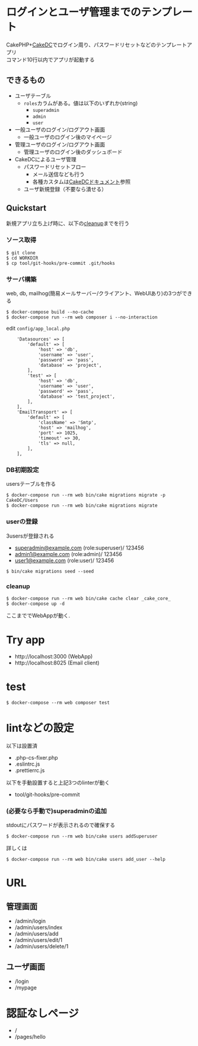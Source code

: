 # ログインとユーザ管理までのテンプレート

CakePHP+[CakeDC](https://github.com/CakeDC/users/)でログイン周り、パスワードリセットなどのテンプレートアプリ  
コマンド10行以内でアプリが起動する

## できるもの
- ユーザテーブル
  - `roles`カラムがある。値は以下のいずれか(string)
    - `superadmin`
    - `admin`
    - `user`
- 一般ユーザのログイン/ログアウト画面
    - 一般ユーザのログイン後のマイページ
- 管理ユーザのログイン/ログアウト画面
    - 管理ユーザのログイン後のダッシュボード
- CakeDCによるユーザ管理
  - パスワードリセットフロー
    - メール送信なども行う
    - 各種カスタムは[CakeDCドキュメント](https://github.com/CakeDC/users/blob/master/Docs/Home.md#i-want-to)参照
  - ユーザ新規登録（不要なら潰せる）

## Quickstart

新規アプリ立ち上げ時に、以下の[cleanup](#cleanup)までを行う

### ソース取得
```
$ git clone
$ cd WORKDIR
$ cp tool/git-hooks/pre-commit .git/hooks
```

### サーバ構築
web, db, mailhog(簡易メールサーバー/クライアント、WebUIあり)の3つができる
```
$ docker-compose build --no-cache
$ docker-compose run --rm web composer i --no-interaction
```

edit `config/app_local.php`
```
    'Datasources' => [
        'default' => [
            'host' => 'db',
            'username' => 'user',
            'password' => 'pass',
            'database' => 'project',
        ],
        'test' => [
            'host' => 'db',
            'username' => 'user',
            'password' => 'pass',
            'database' => 'test_project',
        ],
    ],
    'EmailTransport' => [
        'default' => [
            'className' => 'Smtp',
            'host' => 'mailhog',
            'port' => 1025,
            'timeout' => 30,
            'tls' => null,
        ],
    ],
```


### DB初期設定
usersテーブルを作る
```
$ docker-compose run --rm web bin/cake migrations migrate -p CakeDC/Users
$ docker-compose run --rm web bin/cake migrations migrate
```

### userの登録
3usersが登録される
- superadmin@example.com (role:superuser)/ 123456
- admin1@example.com (role:admin)/ 123456
- user1@example.com (role:user)/ 123456
```
$ bin/cake migrations seed --seed
```
### cleanup
```
$ docker-compose run --rm web bin/cake cache clear _cake_core_
$ docker-compose up -d
```
ここまででWebAppが動く.


# Try app
- http://localhost:3000 (WebApp)
- http://localhost:8025 (Email client)

# test
```
$ docker-compose --rm web composer test
```

# lintなどの設定
以下は設置済
- .php-cs-fixer.php
- .eslintrc.js
- .prettierrc.js

以下を手動設置すると上記3つのlinterが動く
- tool/git-hooks/pre-commit


### (必要なら手動で)superadminの追加
stdoutにパスワードが表示されるので確保する
```
$ docker-compose run --rm web bin/cake users addSuperuser
```

詳しくは
```
$ docker-compose run --rm web bin/cake users add_user --help
```
# URL

## 管理画面
- /admin/login
- /admin/users/index
- /admin/users/add
- /admin/users/edit/1
- /admin/users/delete/1

## ユーザ画面
- /login
- /mypage


# 認証なしページ
- /
- /pages/hello
